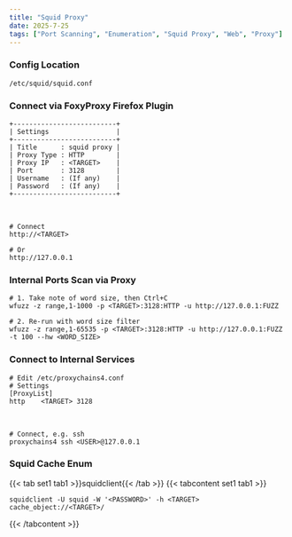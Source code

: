 ```yaml
---
title: "Squid Proxy"
date: 2025-7-25
tags: ["Port Scanning", "Enumeration", "Squid Proxy", "Web", "Proxy"]
---
```


### Config Location

```console
/etc/squid/squid.conf
```

### Connect via FoxyProxy Firefox Plugin

```console
+--------------------------+
| Settings                 |
+--------------------------+
| Title      : squid proxy |
| Proxy Type : HTTP        |
| Proxy IP   : <TARGET>    |
| Port       : 3128        |
| Username   : (If any)    |
| Password   : (If any)    |
+--------------------------+
```

<br>

```console
# Connect
http://<TARGET>
```

```console
# Or
http://127.0.0.1
```

### Internal Ports Scan via Proxy

```console
# 1. Take note of word size, then Ctrl+C
wfuzz -z range,1-1000 -p <TARGET>:3128:HTTP -u http://127.0.0.1:FUZZ
```

```console
# 2. Re-run with word size filter
wfuzz -z range,1-65535 -p <TARGET>:3128:HTTP -u http://127.0.0.1:FUZZ -t 100 --hw <WORD_SIZE>
```

### Connect to Internal Services

```console
# Edit /etc/proxychains4.conf
# Settings
[ProxyList]
http    <TARGET> 3128
```

<br>

```console
# Connect, e.g. ssh
proxychains4 ssh <USER>@127.0.0.1
```

### Squid Cache Enum

{{< tab set1 tab1 >}}squidclient{{< /tab >}}
{{< tabcontent set1 tab1 >}}

```console
squidclient -U squid -W '<PASSWORD>' -h <TARGET> cache_object://<TARGET>/
```

{{< /tabcontent >}}
